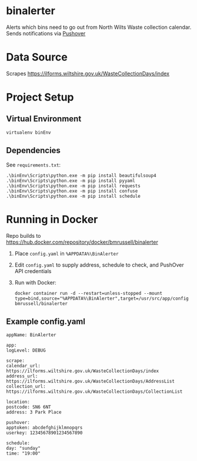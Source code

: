 # binalerter
Alerts which bins need to go out from North Wilts Waste collection calendar. Sends notifications via [Pushover](pushover.net/)

# Data Source

Scrapes https://ilforms.wiltshire.gov.uk/WasteCollectionDays/index

# Project Setup

## Virtual Environment
`virtualenv binEnv`

## Dependencies

See `requirements.txt`:

    .\binEnv\Scripts\python.exe -m pip install beautifulsoup4
    .\binEnv\Scripts\python.exe -m pip install pyyaml
    .\binEnv\Scripts\python.exe -m pip install requests
    .\binEnv\Scripts\python.exe -m pip install confuse
    .\binEnv\Scripts\python.exe -m pip install schedule    


# Running in Docker

Repo builds to https://hub.docker.com/repository/docker/bmrussell/binalerter

1. Place `config.yaml` in `%APPDATA%\BinAlerter` 
2. Edit `config.yaml` to supply address, schedule to check, and PushOver API credentials
3. Run with Docker:

    ```docker container run -d --restart=unless-stopped --mount type=bind,source="%APPDATA%\BinAlerter",target=/usr/src/app/config bmrussell/binalerter```

## Example config.yaml
```
appName: BinAlerter

app:
logLevel: DEBUG

scrape:
calendar_url: https://ilforms.wiltshire.gov.uk/WasteCollectionDays/index
address_url: https://ilforms.wiltshire.gov.uk/WasteCollectionDays/AddressList
collection_url: https://ilforms.wiltshire.gov.uk/WasteCollectionDays/CollectionList

location:
postcode: SN6 6NT
address: 3 Park Place

pushover:
apptoken: abcdefghijklmnopqrs
userkey: 12345678901234567890

schedule:
day: "sunday"
time: "19:00"
```
